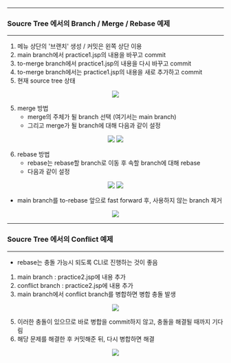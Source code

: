 -----
### Soucre Tree 에서의 Branch / Merge / Rebase 예제
-----
1. 메뉴 상단의 '브랜치' 생성 / 커밋은 왼쪽 상단 이용
2. main branch에서 practice1.jsp의 내용을 바꾸고 commit
3. to-merge branch에서 practice1.jsp의 내용을 다시 바꾸고 commit
4. to-merge branch에서는 practice1.jsp의 내용을 새로 추가하고 commit
5. 현재 source tree 상태

<div align="center">
<img src="https://github.com/sooyounghan/Web/assets/34672301/df38e243-5189-41ad-a619-cd01a9cae927">
</div>

5. merge 방법
   - merge의 주체가 될 branch 선택 (여기서는 main branch)
   - 그리고 merge가 될 branch에 대해 다음과 같이 설정
<div align="center">
<img src="https://github.com/sooyounghan/Web/assets/34672301/0228862b-d477-4e02-9a36-ed05a569a21b">
<img src="https://github.com/sooyounghan/Web/assets/34672301/3ec1d85f-2711-4dfd-bae1-253a2d10da3e">
</div>

6. rebase 방법
   - rebase는 rebase할 branch로 이동 후 속할 branch에 대해 rebase
   - 다음과 같이 설정
<div align="center">
<img src="https://github.com/sooyounghan/Web/assets/34672301/c70562b4-e75f-4bd2-94c1-1b495122ecb1">
<img src="https://github.com/sooyounghan/Web/assets/34672301/541adb1c-ca43-4785-9dd3-32d6409d208b">
</div>

  - main branch를 to-rebase 앞으로 fast forward 후, 사용하지 않는 branch 제거
<div align="center">
<img  src="https://github.com/sooyounghan/Web/assets/34672301/fa604cbc-e640-4558-8657-6da0575ad260">
</div>

-----
### Soucre Tree 에서의 Conflict 예제
-----
* rebase는 충돌 가능시 되도록 CLI로 진행하는 것이 좋음
1. main branch : practice2.jsp에 내용 추가
2. conflict branch : practice2.jsp에 내용 추가
3. main branch에서 conflict branch를 병합하면 병합 충돌 발생
<div align="center">
<img src="https://github.com/sooyounghan/Web/assets/34672301/afd5ae6e-1547-49f7-9648-668197b5dc44">
</div>

5. 이러한 충돌이 있으므로 바로 병합을 commit하지 않고, 충돌을 해결될 때까지 기다림
6. 해당 문제를 해결한 후 커밋해준 뒤, 다시 병합하면 해결
<div align="center">
<img src="https://github.com/sooyounghan/Web/assets/34672301/200d9958-dd35-4119-b3c6-e8fa734bd1ba">
</div>
